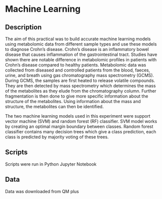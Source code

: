 # Machine Learning

## Description

The aim of this practical was to build accurate machine learning models using metabolomic data from different sample types and use these models to diagnose Crohn’s disease. Crohn’s disease is an inflammatory bowel disease that causes inflammation of the gastrointestinal tract. Studies have shown there are notable difference in metabolomic profiles in patients with Crohn’s disease compared to healthy patients. Metabolomic data was collected from diseased and controlled patients from the blood, faeces, urine, and breath using gas chromatography mass spectrometry (GCMS). During GCMS, the samples are first heated to release volatile compounds. They are then detected by mass spectrometry which determines the mass of the metabolites as they elude from the chromatography column. Further fragmentation is then done to give more specific information about the structure of the metabolites. Using information about the mass and structure, the metabolites can then be identified.

The two machine learning models used in this experiment were support vector machine (SVM) and random forest (RF) classifier. SVM model works by creating an optimal margin boundary between classes. Random forest classifier contains many decision trees which give a class prediction, each class is predicted by majority voting of these trees.

## Scripts
Scripts were run in Python Jupyter Notebook

## Data
Data was downloaded from QM plus
